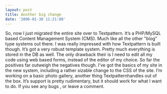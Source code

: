 ```yaml
---
layout: post
title: Another big change
date: '2006-01-30 11:21:00'
---
```


So, now I just migrated the entire site over to Textpattern. It’s a PHP/MySQL based Content Management System (CMS). Much like all the other "blog” type systems out there. I was really impressed with how Textpattern is built though. It’s got a very robust template system. Pretty much everything is stored in the DB as well. The only drawback their is I need to edit all my code using web based forms, instead of the editor of my choice. So far the positives far outweigh the negatives though. I’ve got the basics of my site in the new system, including a rather sizable change to the CSS of the site. I’m working on a basic photo gallery, another thing Textpatternhandles out of the box. It’s support is pretty rudimentary, but it should work for what I want to do. If you see any bugs , or leave a comment.